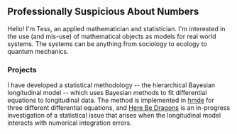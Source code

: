 ## Professionally Suspicious About Numbers

Hello! I'm Tess, an applied mathematician and statistician. I'm interested in the use (and mis-use) of mathematical objects as models for real world systems. The systems can be anything from sociology to ecology to quantum mechanics. 

### Projects
I have developed a statistical methodology -- the hierarchical Bayesian longitudinal model -- which uses Bayesian methods to fit differential equations to longitudinal data. The method is implemented in [hmde](https://github.com/traitecoevo/hmde) for three different differential equations, and [Here Be Dragons](https://github.com/Tess-LaCoil/hmde-be-dragons) is an in-progress investigation of a statistical issue that arises when the longitudinal model interacts with numerical integration errors.

<!--
**Tess-LaCoil/Tess-LaCoil** is a ✨ _special_ ✨ repository because its `README.md` (this file) appears on your GitHub profile.

Here are some ideas to get you started:

- 🔭 I’m currently working on ...
- 🌱 I’m currently learning ...
- 👯 I’m looking to collaborate on ...
- 🤔 I’m looking for help with ...
- 💬 Ask me about ...
- 📫 How to reach me: ...
- 😄 Pronouns: ...
- ⚡ Fun fact: ...
-->

